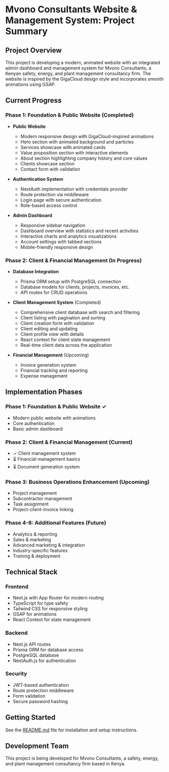 # Mvono Consultants Website & Management System: Project Summary

## Project Overview

This project is developing a modern, animated website with an integrated admin dashboard and management system for Mvono Consultants, a Kenyan safety, energy, and plant management consultancy firm. The website is inspired by the GigaCloud design style and incorporates smooth animations using GSAP.

## Current Progress

### Phase 1: Foundation & Public Website (Completed)
- **Public Website**
  - Modern responsive design with GigaCloud-inspired animations
  - Hero section with animated background and particles
  - Services showcase with animated cards
  - Value proposition section with interactive elements
  - About section highlighting company history and core values
  - Clients showcase section
  - Contact form with validation

- **Authentication System**
  - NextAuth implementation with credentials provider
  - Route protection via middleware
  - Login page with secure authentication
  - Role-based access control

- **Admin Dashboard**
  - Responsive sidebar navigation
  - Dashboard overview with statistics and recent activities
  - Interactive charts and analytics visualizations
  - Account settings with tabbed sections
  - Mobile-friendly responsive design

### Phase 2: Client & Financial Management (In Progress)
- **Database Integration**
  - Prisma ORM setup with PostgreSQL connection
  - Database models for clients, projects, invoices, etc.
  - API routes for CRUD operations

- **Client Management System** (Completed)
  - Comprehensive client database with search and filtering
  - Client listing with pagination and sorting
  - Client creation form with validation
  - Client editing and updating
  - Client profile view with details
  - React context for client state management
  - Real-time client data across the application

- **Financial Management** (Upcoming)
  - Invoice generation system
  - Financial tracking and reporting
  - Expense management

## Implementation Phases

### Phase 1: Foundation & Public Website ✓
- Modern public website with animations
- Core authentication
- Basic admin dashboard

### Phase 2: Client & Financial Management (Current)
- ✓ Client management system
- ⏳ Financial management basics
- ⏳ Document generation system

### Phase 3: Business Operations Enhancement (Upcoming)
- Project management
- Subcontractor management
- Task assignment
- Project-client-invoice linking

### Phase 4-8: Additional Features (Future)
- Analytics & reporting
- Sales & marketing
- Advanced marketing & integration
- Industry-specific features
- Training & deployment

## Technical Stack

### Frontend
- Next.js with App Router for modern routing
- TypeScript for type safety
- Tailwind CSS for responsive styling
- GSAP for animations
- React Context for state management

### Backend
- Next.js API routes
- Prisma ORM for database access
- PostgreSQL database
- NextAuth.js for authentication

### Security
- JWT-based authentication
- Route protection middleware
- Form validation
- Secure password hashing

## Getting Started

See the [README.md](./README.md) file for installation and setup instructions.

## Development Team

This project is being developed for Mvono Consultants, a safety, energy, and plant management consultancy firm based in Kenya.
